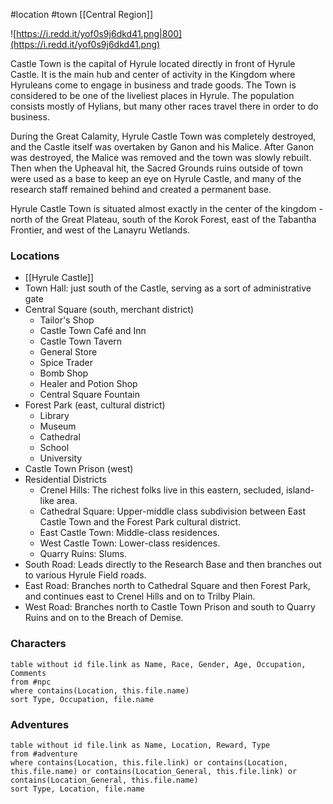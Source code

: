  #location #town [[Central Region]]

![https://i.redd.it/yof0s9j6dkd41.png|800](https://i.redd.it/yof0s9j6dkd41.png)

Castle Town is the capital of Hyrule located directly in front of Hyrule Castle. It is the main hub and center of activity in the Kingdom where Hyruleans come to engage in business and trade goods. The Town is considered to be one of the liveliest places in Hyrule. The population consists mostly of Hylians, but many other races travel there in order to do business.

During the Great Calamity, Hyrule Castle Town was completely destroyed, and the Castle itself was overtaken by Ganon and his Malice. After Ganon was destroyed, the Malice was removed and the town was slowly rebuilt. Then when the Upheaval hit, the Sacred Grounds ruins outside of town were used as a base to keep an eye on Hyrule Castle, and many of the research staff remained behind and created a permanent base.

Hyrule Castle Town is situated almost exactly in the center of the kingdom - north of the Great Plateau, south of the Korok Forest, east of the Tabantha Frontier, and west of the Lanayru Wetlands.

### Locations

* [[Hyrule Castle]]
* Town Hall: just south of the Castle, serving as a sort of administrative gate
* Central Square (south, merchant district)
	* Tailor's Shop
	* Castle Town Café and Inn
	* Castle Town Tavern
	* General Store
	* Spice Trader
	* Bomb Shop
	* Healer and Potion Shop
	* Central Square Fountain
* Forest Park (east, cultural district)
	* Library
	* Museum
	* Cathedral
	* School
	* University
* Castle Town Prison (west)
* Residential Districts
	* Crenel Hills: The richest folks live in this eastern, secluded, island-like area.
	* Cathedral Square: Upper-middle class subdivision between East Castle Town and the Forest Park cultural district.
	* East Castle Town: Middle-class residences.
	* West Castle Town: Lower-class residences.
	* Quarry Ruins: Slums.
* South Road: Leads directly to the Research Base and then branches out to various Hyrule Field roads.
* East Road: Branches north to Cathedral Square and then Forest Park, and continues east to Crenel Hills and on to Trilby Plain.
* West Road: Branches north to Castle Town Prison and south to Quarry Ruins and on to the Breach of Demise.

### Characters
```dataview
table without id file.link as Name, Race, Gender, Age, Occupation, Comments
from #npc
where contains(Location, this.file.name)
sort Type, Occupation, file.name
```

### Adventures
```dataview
table without id file.link as Name, Location, Reward, Type
from #adventure
where contains(Location, this.file.link) or contains(Location, this.file.name) or contains(Location_General, this.file.link) or contains(Location_General, this.file.name)
sort Type, Location, file.name
```
